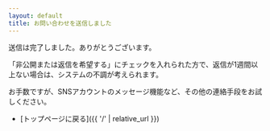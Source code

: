 ```yaml
---
layout: default
title: お問い合わせを送信しました
---
```

送信は完了しました。ありがとうございます。

「非公開または返信を希望する」にチェックを入れられた方で、返信が1週間以上ない場合は、システムの不調が考えられます。

お手数ですが、SNSアカウントのメッセージ機能など、その他の連絡手段をお試しください。

- [トップページに戻る]({{ '/' | relative_url }})
